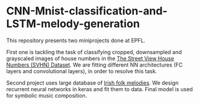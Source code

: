 # CNN-Mnist-classification-and-LSTM-melody-generation

This repository presents two miniprojects done at EPFL. 

First one is tackling the task of classifying cropped, downsampled and grayscaled images of house numbers in the [The Street View House Numbers (SVHN) Dataset](http://ufldl.stanford.edu/housenumbers/). We are fitting different NN architectures (FC layers and convolutional layers), in order to resolve this task.

Second project uses large database of [Irish folk melodies](https://github.com/IraKorshunova/folk-rnn/tree/master/data). We design recurrent neural networks in keras and fit them to data. Final model is used for symbolic music composition.
